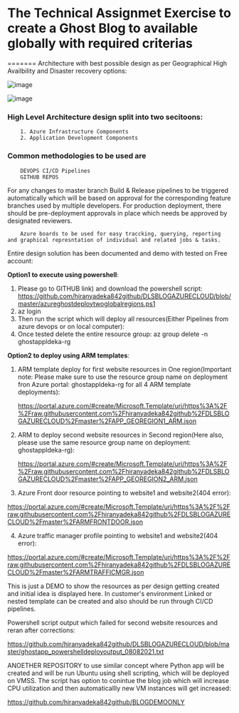 # The Technical Assignmet Exercise to create a Ghost Blog to available globally with required criterias
=======
Architecture with best possible design as per Geographical High Availbility and Disaster recovery options:

![image](https://user-images.githubusercontent.com/88244214/128779627-a632fa5b-096c-48b9-a93e-613eda9c343b.png)

![image](https://user-images.githubusercontent.com/88244214/128780506-cce90905-c786-42bc-b1ee-23acf9cf21cd.png)


### High Level Architecture design split into two secitoons:
        1. Azure Infrastructure Components
        2. Application Development Components
        
### Common methodologies to be used are  #####
        DEVOPS CI/CD Pipelines
        GITHUB REPOS
        
        
   For any changes to master branch Build & Release pipelines to be triggered automatically which will be based on approval for the corresponding feature branches used by multiple developers. For production deployment, there should be pre-deployment approvals in place which needs be approved by designated reviewers.

        Azure boards to be used for easy traccking, querying, reporting and graphical represntation of individual and related jobs & tasks.
        
  
  Entire design solution has been documented and demo with tested on Free account:

**Option1 to execute using powershell**:

1.	Please go to GITHUB link) and download the powershell script:
	        https://github.com/hiranyadeka842github/DLSBLOGAZURECLOUD/blob/master/azureghostdeploytwoglobalregions.ps1
2.	az login
4.	Then run the script which will deploy all resources(Either Pipelines from azure devops or on local computer):
5.	Once tested delete the entire resource group:
                az group delete -n ghostappldeka-rg

**Option2 to deploy using ARM templates**:

1. ARM template deploy for first website resources in One region(Important note: Please make sure to use the resource group name on deployment fron Azure portal: ghostappldeka-rg for all 4 ARM template deployments):

      https://portal.azure.com/#create/Microsoft.Template/uri/https%3A%2F%2Fraw.githubusercontent.com%2Fhiranyadeka842github%2FDLSBLOGAZURECLOUD%2Fmaster%2FAPP_GEOREGION1_ARM.json
      
2. ARM to deploy second website resources in Second region(Here also, please use the same resource group name on deployment: ghostappldeka-rg):

      https://portal.azure.com/#create/Microsoft.Template/uri/https%3A%2F%2Fraw.githubusercontent.com%2Fhiranyadeka842github%2FDLSBLOGAZURECLOUD%2Fmaster%2FAPP_GEOREGION2_ARM.json

3. Azure Front door resource pointing to website1 and website2(404 error):

https://portal.azure.com/#create/Microsoft.Template/uri/https%3A%2F%2Fraw.githubusercontent.com%2Fhiranyadeka842github%2FDLSBLOGAZURECLOUD%2Fmaster%2FARMFRONTDOOR.json

4. Azure traffic manager profile pointing to website1 and website2(404 error):

https://portal.azure.com/#create/Microsoft.Template/uri/https%3A%2F%2Fraw.githubusercontent.com%2Fhiranyadeka842github%2FDLSBLOGAZURECLOUD%2Fmaster%2FARMTRAFFICMGR.json

This is just a DEMO to show the resources as per design getting created and initial idea is displayed here. In customer's environment Linked or nested template can be created and also should be run through CI/CD pipelines.

Powershell script output which failed for second website resources and reran after corrections:

https://github.com/hiranyadeka842github/DLSBLOGAZURECLOUD/blob/master/ghostapp_powershelldeployoutput_08082021.txt


ANOETHER REPOSITORY to use similar concept where Python app will be created and will be run Ubuntu using shell scripting, which will be deployed on VMSS. The script has option to conintue the blog job which will increase CPU utilization and then automaticallly new VM instances will get increased:

https://github.com/hiranyadeka842github/BLOGDEMOONLY




